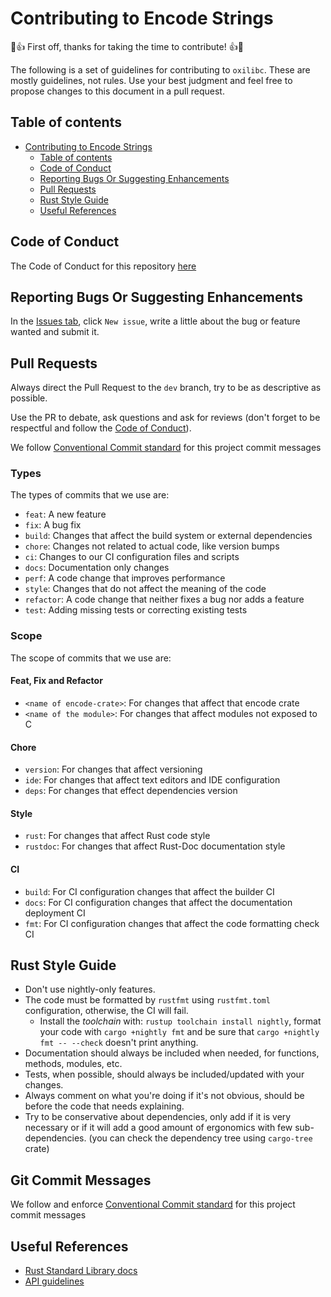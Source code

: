 # Contributing to Encode Strings

🎉👍 First off, thanks for taking the time to contribute! 👍🎉

The following is a set of guidelines for contributing to `oxilibc`. These are
mostly guidelines, not rules. Use your best judgment and feel free to propose
changes to this document in a pull request.

## Table of contents

- [Contributing to Encode Strings](#contributing-to-oxilibc)
  - [Table of contents](#table-of-contents)
  - [Code of Conduct](#code-of-conduct)
  - [Reporting Bugs Or Suggesting Enhancements](#reporting-bugs-or-suggesting-enhancements)
  - [Pull Requests](#pull-requests)
  - [Rust Style Guide](#rust-style-guide)
  - [Useful References](#useful-references)

## Code of Conduct

The Code of Conduct for this repository [here](./CODE_OF_CONDUCT.md)

## Reporting Bugs Or Suggesting Enhancements

In the [Issues tab](TODO), click
`New issue`, write a little about the bug or feature wanted and submit it.

## Pull Requests

Always direct the Pull Request to the `dev` branch, try to be as descriptive as
possible.

Use the PR to debate, ask questions and ask for reviews (don't forget to be
respectful and follow the [Code of Conduct](./CODE_OF_CONFUCT.md)).

We follow
[Conventional Commit standard](https://www.conventionalcommits.org/en/v1.0.0/)
for this project commit messages

### Types

The types of commits that we use are:

- `feat`: A new feature
- `fix`: A bug fix
- `build`: Changes that affect the build system or external dependencies
- `chore`: Changes not related to actual code, like version bumps
- `ci`: Changes to our CI configuration files and scripts
- `docs`: Documentation only changes
- `perf`: A code change that improves performance
- `style`: Changes that do not affect the meaning of the code
- `refactor`: A code change that neither fixes a bug nor adds a feature
- `test`: Adding missing tests or correcting existing tests

### Scope

The scope of commits that we use are:

#### Feat, Fix and Refactor

- `<name of encode-crate>`: For changes that affect that encode crate
- `<name of the module>`: For changes that affect modules not exposed to C

#### Chore

- `version`: For changes that affect versioning
- `ide`: For changes that affect text editors and IDE configuration
- `deps`: For changes that effect dependencies version

#### Style

- `rust`: For changes that affect Rust code style
- `rustdoc`: For changes that affect Rust-Doc documentation style

#### CI

- `build`: For CI configuration changes that affect the builder CI
- `docs`: For CI configuration changes that affect the documentation deployment
  CI
- `fmt`: For CI configuration changes that affect the code formatting check CI

## Rust Style Guide

- Don't use nightly-only features.
- The code must be formatted by `rustfmt` using `rustfmt.toml` configuration,
  otherwise, the CI will fail.
  - Install the _toolchain_ with: `rustup toolchain install nightly`, format
    your code with `cargo +nightly fmt` and be sure that
    `cargo +nightly fmt -- --check` doesn't print anything.
- Documentation should always be included when needed, for functions, methods,
  modules, etc.
- Tests, when possible, should always be included/updated with your changes.
- Always comment on what you're doing if it's not obvious, should be before the
  code that needs explaining.
- Try to be conservative about dependencies, only add if it is very necessary or
  if it will add a good amount of ergonomics with few sub-dependencies. (you can
  check the dependency tree using `cargo-tree` crate)

## Git Commit Messages

We follow and enforce
[Conventional Commit standard](https://www.conventionalcommits.org/en/v1.0.0-beta.2/)
for this project commit messages

## Useful References

- [Rust Standard Library docs](https://doc.rust-lang.org/std/)
- [API guidelines](https://rust-lang.github.io/api-guidelines/)
